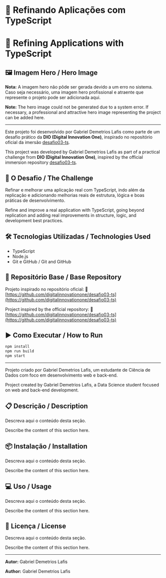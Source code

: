 # 🧠 Refinando Aplicações com TypeScript

# 🧠 Refining Applications with TypeScript

## 🖼️ Imagem Hero / Hero Image

**Nota:** A imagem hero não pôde ser gerada devido a um erro no sistema. Caso seja necessário, uma imagem hero profissional e atraente que represente o projeto pode ser adicionada aqui.

**Note:** The hero image could not be generated due to a system error. If necessary, a professional and attractive hero image representing the project can be added here.

---

Este projeto foi desenvolvido por Gabriel Demetrios Lafis como parte de um desafio prático da **DIO (Digital Innovation One)**, inspirado no repositório oficial da imersão [desafio03-ts](https://github.com/digitalinnovationone/desafio03-ts).

This project was developed by Gabriel Demetrios Lafis as part of a practical challenge from **DIO (Digital Innovation One)**, inspired by the official immersion repository [desafio03-ts](https://github.com/digitalinnovationone/desafio03-ts).

## 🎯 O Desafio / The Challenge

Refinar e melhorar uma aplicação real com TypeScript, indo além da replicação e adicionando melhorias reais de estrutura, lógica e boas práticas de desenvolvimento.

Refine and improve a real application with TypeScript, going beyond replication and adding real improvements in structure, logic, and development best practices.

## 🛠 Tecnologias Utilizadas / Technologies Used

- TypeScript
- Node.js
- Git e GitHub / Git and GitHub

## 🚀 Repositório Base / Base Repository

Projeto inspirado no repositório oficial:
🔗 [https://github.com/digitalinnovationone/desafio03-ts](https://github.com/digitalinnovationone/desafio03-ts)

Project inspired by the official repository:
🔗 [https://github.com/digitalinnovationone/desafio03-ts](https://github.com/digitalinnovationone/desafio03-ts)

## ▶️ Como Executar / How to Run

```bash
npm install
npm run build
npm start
```

---

Projeto criado por Gabriel Demetrios Lafis, um estudante de Ciência de Dados com foco em desenvolvimento web e back-end.

Project created by Gabriel Demetrios Lafis, a Data Science student focused on web and back-end development.

## 📋 Descrição / Description

Descreva aqui o conteúdo desta seção.

Describe the content of this section here.

## 📦 Instalação / Installation

Descreva aqui o conteúdo desta seção.

Describe the content of this section here.

## 💻 Uso / Usage

Descreva aqui o conteúdo desta seção.

Describe the content of this section here.

## 📄 Licença / License

Descreva aqui o conteúdo desta seção.

Describe the content of this section here.

---

**Autor:** Gabriel Demetrios Lafis

**Author:** Gabriel Demetrios Lafis

